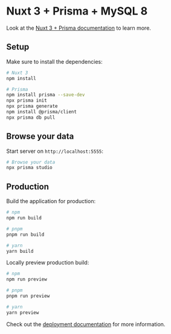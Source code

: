 # Nuxt 3 + Prisma + MySQL 8

Look at the [Nuxt 3 + Prisma documentation](https://www.prisma.io/docs/reference/api-reference/command-reference) to learn more.

## Setup

Make sure to install the dependencies:

```bash
# Nuxt 3
npm install

# Prisma
npm install prisma --save-dev
npx prisma init
npx prisma generate
npm install @prisma/client
npx prisma db pull
```

## Browse your data

Start server on `http://localhost:5555`:

```bash
# Browse your data
npx prisma studio
```

## Production

Build the application for production:

```bash
# npm
npm run build

# pnpm
pnpm run build

# yarn
yarn build
```

Locally preview production build:

```bash
# npm
npm run preview

# pnpm
pnpm run preview

# yarn
yarn preview
```

Check out the [deployment documentation](https://nuxt.com/docs/getting-started/deployment) for more information.
